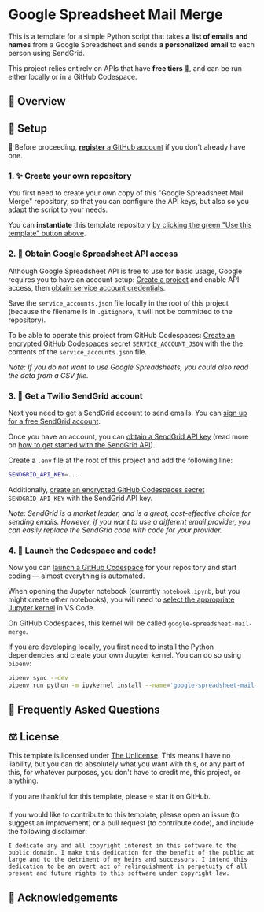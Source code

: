 # Google Spreadsheet Mail Merge

This is a template for a simple Python script that takes **a list of emails and names** from a Google Spreadsheet and sends **a personalized email** to each person using SendGrid.

This project relies entirely on APIs that have **free tiers** 🤑, and can be run either locally or in a GitHub Codespace.

## 🚠 Overview

## 🧰 Setup

🪪 Before proceeding, [**register** a GitHub account](https://github.com/join) if you don't already have one.

### 1. ✨ Create your own repository

You first need to create your own copy of this "Google Spreadsheet Mail Merge" repository, so that you can configure the API keys, but also so you adapt the script to your needs.

You can **instantiate** this template repository [by clicking the green "Use this template" button above](https://docs.github.com/en/repositories/creating-and-managing-repositories/creating-a-repository-from-a-template#creating-a-repository-from-a-template).

### 2. 🔐 Obtain Google Spreadsheet API access

Although Google Spreadsheet API is free to use for basic usage, Google requires you to have an account setup: [Create a project](https://docs.gspread.org/en/latest/oauth2.html#enable-api-access-for-a-project) and enable API access, then [obtain service account credentials](https://docs.gspread.org/en/latest/oauth2.html#for-bots-using-service-account).

Save the `service_accounts.json` file locally in the root of this project (because the filename is in `.gitignore`, it will not be committed to the repository).

To be able to operate this project from GitHub Codespaces: [Create an encrypted GitHub Codespaces secret](https://docs.github.com/en/codespaces/managing-your-codespaces/managing-encrypted-secrets-for-your-codespaces) `SERVICE_ACCOUNT_JSON` with the the contents of the `service_accounts.json` file.

_Note: If you do not want to use Google Spreadsheets, you could also read the data from a CSV file._

### 3. 📧 Get a Twilio SendGrid account

Next you need to get a SendGrid account to send emails. You can [sign up for a free SendGrid account](https://signup.sendgrid.com/).

Once you have an account, you can [obtain a SendGrid API key](https://app.sendgrid.com/settings/api_keys) (read more on [how to get started with the SendGrid API](https://docs.sendgrid.com/for-developers/sending-email/api-getting-started)).

Create a `.env` file at the root of this project and add the following line:

```bash
SENDGRID_API_KEY=...
```

Additionally, [create an encrypted GitHub Codespaces secret](https://docs.github.com/en/codespaces/managing-your-codespaces/managing-encrypted-secrets-for-your-codespaces) `SENDGRID_API_KEY` with the SendGrid API key.

_Note: SendGrid is a market leader, and is a great, cost-effective choice for sending emails. However, if you want to use a different email provider, you can easily replace the SendGrid code with code for your provider._

### 4. 🚀 Launch the Codespace and code!

Now you can [launch a GitHub Codespace](https://docs.github.com/en/codespaces/developing-in-codespaces/creating-a-codespace-for-a-repository#creating-a-codespace-for-a-repository) for your repository and start coding — almost everything is automated.

When opening the Jupyter notebook (currently `notebook.ipynb`, but you might create other notebooks), you will need to [select the appropriate Jupyter kernel](https://code.visualstudio.com/docs/datascience/jupyter-notebooks#_create-or-open-a-jupyter-notebook) in VS Code.

On GitHub Codespaces, this kernel will be called `google-spreadsheet-mail-merge`.

If you are developing locally, you first need to install the Python dependencies and create your own Jupyter kernel. You can do so using `pipenv`:

```bash
pipenv sync --dev
pipenv run python -m ipykernel install --name='google-spreadsheet-mail-merge' --display-name='google-spreadsheet-mail-merge'
```

## 🙋 Frequently Asked Questions

## ⚖️ License

This template is licensed under [The Unlicense](https://unlicense.org/). This means I have no liability, but you can do absolutely what you want with this, or any part of this, for whatever purposes, you don't have to credit me, this project, or anything.

If you are thankful for this template, please ⭐️ star it on GitHub.

If you would like to contribute to this template, please open an issue (to suggest an improvement) or a pull request (to contribute code), and include the following disclaimer:

```text
I dedicate any and all copyright interest in this software to the public domain. I make this dedication for the benefit of the public at large and to the detriment of my heirs and successors. I intend this dedication to be an overt act of relinquishment in perpetuity of all present and future rights to this software under copyright law.
```

## 🙏 Acknowledgements
